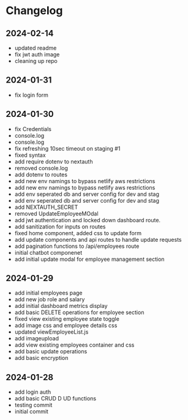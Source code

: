# Changelog


## 2024-02-14

- updated
readme
- fix
jwt
auth
image
- cleaning
up
repo

## 2024-01-31

- fix
login
form

## 2024-01-30

- fix
Credentials
- console.log
- console.log
- fix
refreshing
10sec
timeout
on
staging
#1
- fixed
syntax
- add
require
dotenv
to
nextauth
- removed
console.log
- add
dotenv
to
routes
- add
new
env
namings
to
bypass
netlify
aws
restrictions
- add
new
env
namings
to
bypass
netlify
aws
restrictions
- add
env
seperated
db
and
server
config
for
dev
and
stag
- add
env
seperated
db
and
server
config
for
dev
and
stag
- add
NEXTAUTH_SECRET
- removed
UpdateEmployeeMOdal
- add
jwt
authentication
and
locked
down
dashboard
route.
- add
sanitization
for
inputs
on
routes
- fixed
home
component,
added
css
to
update
form
- add
update
components
and
api
routes
to
handle
update
requests
- add
pagination
functions
to
/api/employees
route
- initial
chatbot
componenet
- add
initial
update
modal
for
employee
management
section

## 2024-01-29

- add
initial
employees
page
- add
new
job
role
and
salary
- add
initial
dashboard
metrics
display
- add
basic
DELETE
operations
for
employee
section
- fixed
view
existing
employee
state
toggle
- add
image
css
and
employee
details
css
- updated
viewEmployeeList.js
- add
imageupload
- add
view
existing
employees
container
and
css
- add
basic
update
operations
- add
basic
encryption

## 2024-01-28

- add
login
auth
- add
basic
CRUD
D
UD
functions
- testing
commit
- initial
commit
